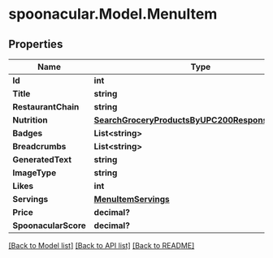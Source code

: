 # spoonacular.Model.MenuItem

## Properties

Name | Type | Description | Notes
------------ | ------------- | ------------- | -------------
**Id** | **int** |  | 
**Title** | **string** |  | 
**RestaurantChain** | **string** |  | 
**Nutrition** | [**SearchGroceryProductsByUPC200ResponseNutrition**](SearchGroceryProductsByUPC200ResponseNutrition.md) |  | [optional] 
**Badges** | **List&lt;string&gt;** |  | [optional] 
**Breadcrumbs** | **List&lt;string&gt;** |  | [optional] 
**GeneratedText** | **string** |  | [optional] 
**ImageType** | **string** |  | [optional] 
**Likes** | **int** |  | [optional] 
**Servings** | [**MenuItemServings**](MenuItemServings.md) |  | [optional] 
**Price** | **decimal?** |  | 
**SpoonacularScore** | **decimal?** |  | 

[[Back to Model list]](../README.md#documentation-for-models) [[Back to API list]](../README.md#documentation-for-api-endpoints) [[Back to README]](../README.md)

